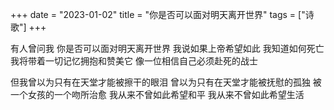 +++ 
date = "2023-01-02"
title = "你是否可以面对明天离开世界"
tags = ["诗歌"]
+++

有人曾问我
你是否可以面对明天离开世界
我说如果上帝希望如此
我知道如何死亡
我将带着一切记忆拥抱和赞美它
像一位相信自己必须赴死的战士

但我曾以为只有在天堂才能被擦干的眼泪
曾以为只有在天堂才能被抚慰的孤独
被一个女孩的一个吻所治愈
我从来不曾如此希望和平
我从来不曾如此希望生活
